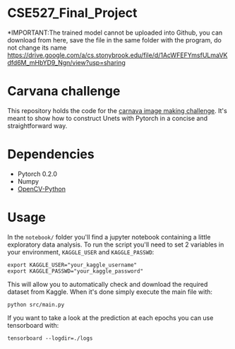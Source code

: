 # CSE527_Final_Project

*IMPORTANT:The trained model cannot be uploaded into Github, you can download from here, save the file in the same folder with the program, do not change its name
https://drive.google.com/a/cs.stonybrook.edu/file/d/1AcWFEFYmsfULmaVKdfd6M_mHbYD9_Ngn/view?usp=sharing


# Carvana challenge

This repository holds the code for the [carnava image making challenge](https://www.kaggle.com/c/carvana-image-masking-challenge). It's meant to show how to construct Unets with Pytorch in a concise and straightforward way.

# Dependencies

 - Pytorch 0.2.0
 - Numpy
 - [OpenCV-Python](https://pypi.python.org/pypi/opencv-python)

# Usage

In the `notebook/` folder you'll find a jupyter notebook containing a little exploratory data analysis.
To run the script you'll need to set 2 variables in your environment, `KAGGLE_USER` and `KAGGLE_PASSWD`:
```
export KAGGLE_USER="your_kaggle_username"
export KAGGLE_PASSWD="your_kaggle_password"
```

This will allow you to automatically check and download the required dataset from Kaggle.
When it's done simply execute the main file with:
```
python src/main.py
```

If you want to take a look at the prediction at each epochs you can use tensorboard with:
```
tensorboard --logdir=./logs
```

